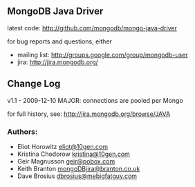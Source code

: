 ## MongoDB Java Driver ##

latest code: http://github.com/mongodb/mongo-java-driver

for bug reports and questions, either
 * mailing list: http://groups.google.com/group/mongodb-user
 * jira: http://jira.mongodb.org/

## Change Log ##

v1.1 - 2009-12-10
  MAJOR:
    connections are pooled per Mongo

for full history, see: http://jira.mongodb.org/browse/JAVA


### Authors:
* Eliot Horowitz       eliot@10gen.com
* Kristina Chodorow    kristina@10gen.com
* Geir Magnusson       geir@pobox.com
* Keith Branton        mongoDBjira@branton.co.uk
* Dave Brosius         dbrosius@mebigfatguy.com


 
